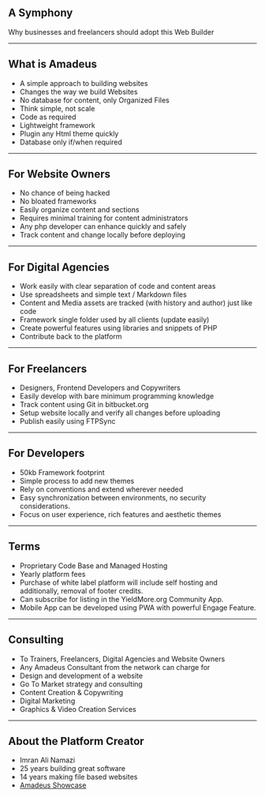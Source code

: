 <!--is-deck-->

## A Symphony

Why businesses and freelancers should adopt this Web Builder

---

## What is Amadeus

* A simple approach to building websites
* Changes the way we build Websites
* No database for content, only Organized Files
* Think simple, not scale
* Code as required
* Lightweight framework
* Plugin any Html theme quickly
* Database only if/when required

---

## For Website Owners

* No chance of being hacked
* No bloated frameworks
* Easily organize content and sections
* Requires minimal training for content administrators
* Any php developer can enhance quickly and safely
* Track content and change locally before deploying

---

## For Digital Agencies

* Work easily with clear separation of code and content areas
* Use spreadsheets and simple text / Markdown files
* Content and Media assets are tracked (with history and author) just like code
* Framework single folder used by all clients (update easily)
* Create powerful features using libraries and snippets of PHP
* Contribute back to the platform

---

## For Freelancers

* Designers, Frontend Developers and Copywriters
* Easily develop with bare minimum programming knowledge
* Track content using Git in bitbucket.org
* Setup website locally and verify all changes before uploading
* Publish easily using FTPSync

---

## For Developers

* 50kb Framework footprint
* Simple process to add new themes
* Rely on conventions and extend wherever needed
* Easy synchronization between environments, no security considerations.
* Focus on user experience, rich features and aesthetic themes

---

## Terms

* Proprietary Code Base and Managed Hosting
* Yearly platform fees
* Purchase of white label platform will include self hosting and additionally, removal of footer credits.
* Can subscribe for listing in the YieldMore.org Community App.
* Mobile App can be developed using PWA with powerful Engage Feature.

---

## Consulting

* To Trainers, Freelancers, Digital Agencies and Website Owners
* Any Amadeus Consultant from the network can charge for
* Design and development of a website
* Go To Market strategy and consulting
* Content Creation & Copywriting
* Digital Marketing
* Graphics & Video Creation Services

---

## About the Platform Creator

* Imran Ali Namazi
* 25 years building great software
* 14 years making file based websites
* [Amadeus Showcase](https://code.amadeusweb.com/)
